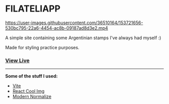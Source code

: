 # FILATELIAPP

https://user-images.githubusercontent.com/36510164/153721656-530bc795-22a6-4454-ac8b-09187ad8d3e2.mp4

A simple site containing some Argentinian stamps I've always had myself :)

Made for styling practice purposes.

### [View Live](https://filateliapp.vercel.app/)

---

**Some of the stuff I used:**

- [Vite](https://vitejs.dev/)
- [React Cool Img](https://github.com/wellyshen/react-cool-img)
- [Modern Normalize](https://github.com/sindresorhus/modern-normalize)
